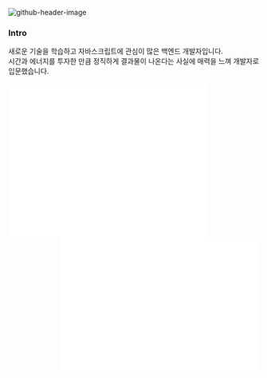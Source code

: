 ![github-header-image](https://user-images.githubusercontent.com/92367032/194689981-65f72c09-477e-4f79-b007-d942dd99e4d3.png)
<h3>Intro</h3>
<div>새로운 기술을 학습하고 자바스크립트에 관심이 많은 백엔드 개발자입니다.</div>
<div>시간과 에너지를 투자한 만큼 정직하게 결과물이 나온다는 사실에 매력을 느껴 개발자로 입문했습니다.</div>
</br>
<img align="left" src="/github-metrics.svg" alt="Metrics" width="400">
<img align="right" src="/metrics.plugin.isocalendar.svg" alt="Metrics" width="400">
<img align="right" src="/metrics.plugin.languages.details.svg" alt="Metrics" width="400">
